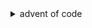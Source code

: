 <details>
  <summary>advent of code</summary>
    My attempt at the yearly Advent of Code challenge
</details>
